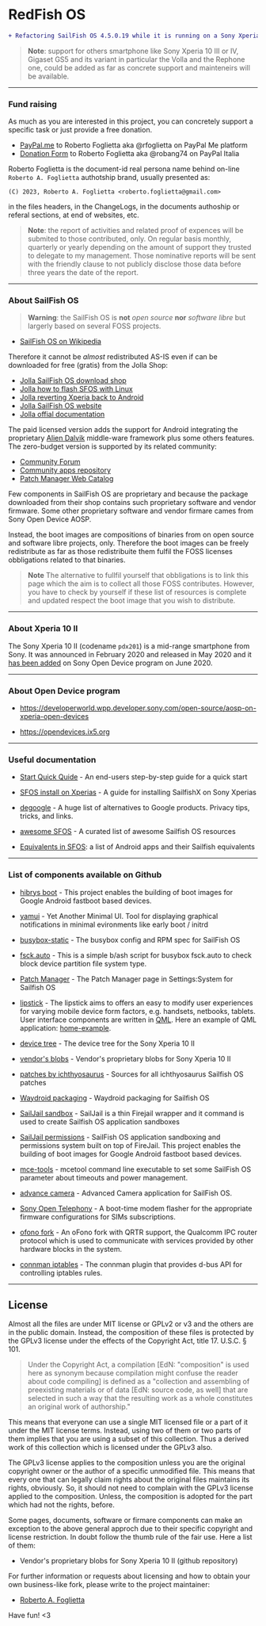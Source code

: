 # RedFish OS

```diff
+ Refactoring SailFish OS 4.5.0.19 while it is running on a Sony Xperia 10 II smartphone.
```

> __Note__: support for others smartphone like Sony Xperia 10 III or IV, Gigaset GS5 and its variant in particular the Volla and the Rephone one, could be added as far as concrete support and mainteneirs will be available. 

---

### Fund raising

As much as you are interested in this project, you can concretely support a specific task or just provide a free donation.

* [PayPal.me](https://www.paypal.com/paypalme/rfoglietta) to Roberto Foglietta aka @rfoglietta on PayPal Me platform
* [Donation Form](https://tinyurl.com/robang74) to Roberto Foglietta aka @robang74 on PayPal Italia

Roberto Foglietta is the document-id real persona name behind on-line `Roberto A. Foglietta` authotship brand, usually presented as:

```
(C) 2023, Roberto A. Foglietta <roberto.foglietta@gmail.com>
```

in the files headers, in the ChangeLogs, in the documents authoship or referal sections, at end of websites, etc.

> __Note__: the report of activities and related proof of expences will be submited to those contributed, only. On regular basis monthly, quarterly or yearly depending on the amount of support they trusted to delegate to my management. Those nominative reports will be sent with the friendly clause to not publicly disclose those data before three years the date of the report.

---

### About SailFish OS

> __Warning__: the SailFish OS is **not** *open source* **nor** *software libre* but largerly based on several FOSS projects.

* [SailFish OS on Wikipedia](https://en.wikipedia.org/wiki/Sailfish_OS)

Therefore it cannot be *almost* redistributed AS-IS even if can be downloaded for free (gratis) from the Jolla Shop:  

* [Jolla SailFish OS download shop](https://shop.jolla.com/)
* [Jolla how to flash SFOS with Linux](https://jolla.com/how-to-install-sailfish-x-on-xperia-10-ii-on-linux/)
* [Jolla reverting Xperia back to Android](https://docs.sailfishos.org/Support/Help_Articles/Managing_Sailfish_OS/Reinstalling_Sailfish_OS/#reverting-xperia-back-to-android-os)
* [Jolla SailFish OS website](https://sailfishos.org/)
* [Jolla offial documentation](https://docs.sailfishos.org/)

The paid licensed version adds the support for Android integrating the proprietary [Alien Dalvik](https://en.wikipedia.org/wiki/Dalvik_Turbo_virtual_machine) middle-ware framework plus some others features. The zero-budget version is supported by its related community:

* [Community Forum](https://forum.sailfishos.org/)
* [Community apps repository](https://sailfish.openrepos.net/)
* [Patch Manager Web Catalog](http://coderus.openrepos.net/pm2/)

Few components in SailFish OS are proprietary and because the package downloaded from their shop contains such proprietary software and vendor firmware. Some other proprietary software and vendor firmare cames from Sony Open Device AOSP.

Instead, the boot images are compositions of binaries from on open source and software libre projects, only. Therefore the boot images can be freely redistribute as far as those redistribuite them fulfil the FOSS licenses obbligations related to that binaries. 

> __Note__  The alternative to fullfil yourself that obbligations is to link this page which the aim is to collect all those FOSS contributes. However, you have to check by yourself if these list of resources is complete and updated respect the boot image that you wish to distribute.

---

### About Xperia 10 II

The Sony Xperia 10 II (codename `pdx201`) is a mid-range smartphone from Sony. It was announced in February 2020 and released in May 2020 and it [has been added](https://developer.sony.com/posts/xperia-10-ii-added-to-sonys-open-devices-program/) on Sony Open Device program on June 2020.

---

### About Open Device program

* https://developerworld.wpp.developer.sony.com/open-source/aosp-on-xperia-open-devices

* https://opendevices.ix5.org

---

### Useful documentation

* [Start Quick Quide](forum/start-quick-guide.md) - An end-users step-by-step guide for a quick start

* [SFOS install on Xperias](https://gitlab.com/Olf0/sailfishX) - A guide for installing SailfishX on Sony Xperias

* [degoogle](https://github.com/robang74/degoogle) - A huge list of alternatives to Google products. Privacy tips, tricks, and links.

* [awesome SFOS](https://github.com/robang74/awesome-sailfishos) - A curated list of awesome Sailfish OS resources
  
* [Equivalents in SFOS](https://github.com/robang74/equivalentsinsailfish): a list of Android apps and their Sailfish equivalents

---

### List of components available on Github

* [hibrys boot](https://github.com/robang74/hybris-boot) - This project enables the building of boot images for Google Android fastboot based devices.

* [yamui](https://github.com/robang74/yamui) - Yet Another Minimal UI. Tool for displaying graphical notifications in minimal evironments like early boot / initrd

* [busybox-static](https://github.com/robang74/sailfish-os-busybox) - The busybox config and RPM spec for SailFish OS

* [fsck.auto](https://github.com/robang74/fsck.auto) - This is a simple b/ash script for busybox fsck.auto to check block device partition file system type.

* [Patch Manager](https://github.com/robang74/patchmanager) - The Patch Manager page in Settings:System for Sailfish OS

* [lipstick](https://github.com/robang74/lipstick) - The lipstick aims to offers an easy to modify user experiences for varying mobile device form factors, e.g. handsets, netbooks, tablets. User interface components are written in [QML](https://doc.qt.io/qt-6/qml-tutorial.html). Here an example of QML application: [home-example](https://github.com/robang74/lipstick-example-home).

* [device tree](https://github.com/robang74/android_device_sony_pdx201) - The device tree for the Sony Xperia 10 II

* [vendor's blobs](https://github.com/robang74/proprietary_vendor_sony_pdx201) - Vendor's proprietary blobs for Sony Xperia 10 II

* [patches by ichthyosaurus](https://github.com/robang74/sailfish-public-patch-sources) - Sources for all ichthyosaurus Sailfish OS patches

* [Waydroid packaging](https://github.com/robang74/waydroid) - Waydroid packaging for Sailfish OS

* [SailJail sandbox](https://github.com/robang74/sailjail) - SailJail is a thin Firejail wrapper and it command is used to create Sailfish OS application sandboxes

* [SailJail permissions](https://github.com/robang74/sailjail-permissions) - SailFish OS application sandboxing and permissions system built on top of FireJail.
This project enables the building of boot images for Google Android fastboot based devices.
* [mce-tools](https://github.com/robang74/mce) - mcetool command line executable to set some SailFish OS parameter about timeouts and power management.

* [advance camera](https://github.com/robang74/harbour-advanced-camera) - Advanced Camera application for SailFish OS.

* [Sony Open Telephony](https://github.com/robang74/SonyOpenTelephony) - A boot-time modem flasher for the appropriate firmware configurations for SIMs subscriptions.

* [ofono fork](https://github.com/robang74/ofono) - An oFono fork with QRTR support, the Qualcomm IPC router protocol which is used to communicate with services provided by other hardware blocks in the system.

* [connman iptables](https://github.com/robang74/sailfish-connman-plugin-iptables) - The connman plugin that provides d-bus API for controlling iptables rules. 


---

## License

Almost all the files are under MIT license or GPLv2 or v3 and the others are in the public domain. Instead, the composition of these files is protected by the GPLv3 license under the effects of the Copyright Act, title 17. U.S.C. § 101.

> Under the Copyright Act, a compilation [EdN: "composition" is used here as synonym because compilation might confuse the reader about code compiling] is defined as a "collection and assembling of preexisting materials or of data [EdN: source code, as well] that are selected in such a way that the resulting work as a whole constitutes an original work of authorship."

This means that everyone can use a single MIT licensed file or a part of it under the MIT license terms. Instead, using two of them or two parts of them implies that you are using a subset of this collection. Thus a derived work of this collection which is licensed under the GPLv3 also.

The GPLv3 license applies to the composition unless you are the original copyright owner or the author of a specific unmodified file. This means that every one that can legally claim rights about the original files maintains its rights, obviously. So, it should not need to complain with the GPLv3 license applied to the composition. Unless, the composition is adopted for the part which had not the rights, before.

Some pages, documents, software or firmare components can make an exception to the above general approch due to their specific copyright and license restriction. In doubt follow the thumb rule of the fair use. Here a list of them: 

* Vendor's proprietary blobs for Sony Xperia 10 II (github repository)

For further information or requests about licensing and how to obtain your own business-like fork, please write to the project maintainer:

* [Roberto A. Foglietta](roberto.foglietta@gmail.com)

Have fun! <3 
